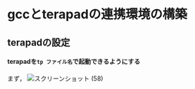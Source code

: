# gccとterapadの連携環境の構築
## terapadの設定
#### terapadを`tp ファイル名`で起動できるようにする

まず，
![スクリーンショット (58)](https://user-images.githubusercontent.com/72436563/118346648-f5880580-b577-11eb-8b51-2d9155cb5e99.png)
